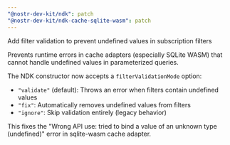 ```yaml
---
"@nostr-dev-kit/ndk": patch
"@nostr-dev-kit/ndk-cache-sqlite-wasm": patch
---
```


Add filter validation to prevent undefined values in subscription filters

Prevents runtime errors in cache adapters (especially SQLite WASM) that cannot handle undefined values in parameterized queries.

The NDK constructor now accepts a `filterValidationMode` option:
- `"validate"` (default): Throws an error when filters contain undefined values
- `"fix"`: Automatically removes undefined values from filters
- `"ignore"`: Skip validation entirely (legacy behavior)

This fixes the "Wrong API use: tried to bind a value of an unknown type (undefined)" error in sqlite-wasm cache adapter.